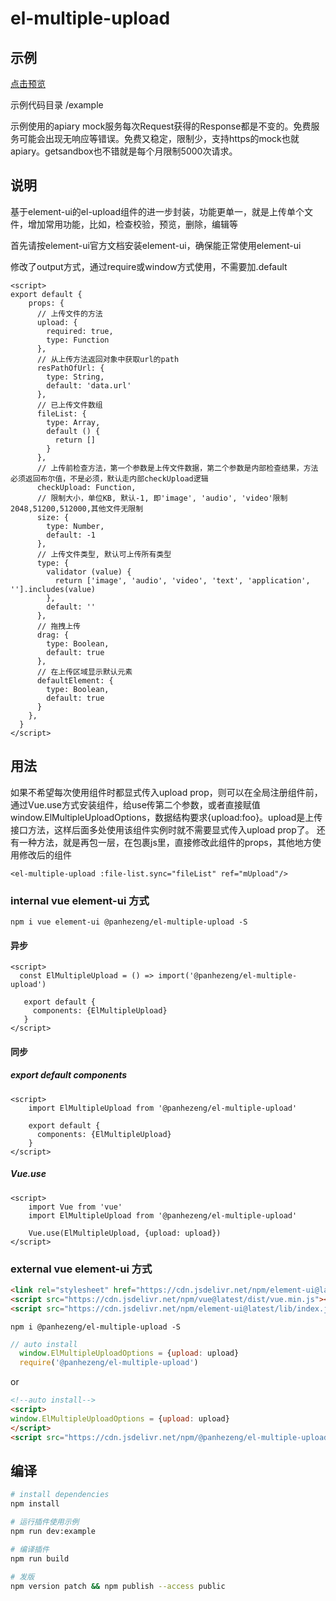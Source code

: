 # el-multiple-upload

## 示例

[点击预览](https://panhezeng.github.io/el-multiple-upload/)

示例代码目录 /example

示例使用的apiary mock服务每次Request获得的Response都是不变的。免费服务可能会出现无响应等错误。免费又稳定，限制少，支持https的mock也就apiary。getsandbox也不错就是每个月限制5000次请求。

## 说明

基于element-ui的el-upload组件的进一步封装，功能更单一，就是上传单个文件，增加常用功能，比如，检查校验，预览，删除，编辑等

首先请按element-ui官方文档安装element-ui，确保能正常使用element-ui

修改了output方式，通过require或window方式使用，不需要加.default


```vue
<script>
export default {
    props: {
      // 上传文件的方法
      upload: {
        required: true,
        type: Function
      },
      // 从上传方法返回对象中获取url的path
      resPathOfUrl: {
        type: String,
        default: 'data.url'
      },
      // 已上传文件数组
      fileList: {
        type: Array,
        default () {
          return []
        }
      },
      // 上传前检查方法，第一个参数是上传文件数据，第二个参数是内部检查结果，方法必须返回布尔值，不是必须，默认走内部checkUpload逻辑
      checkUpload: Function,
      // 限制大小，单位KB, 默认-1, 即'image', 'audio', 'video'限制2048,51200,512000,其他文件无限制
      size: {
        type: Number,
        default: -1
      },
      // 上传文件类型, 默认可上传所有类型
      type: {
        validator (value) {
          return ['image', 'audio', 'video', 'text', 'application', ''].includes(value)
        },
        default: ''
      },
      // 拖拽上传
      drag: {
        type: Boolean,
        default: true
      },
      // 在上传区域显示默认元素
      defaultElement: {
        type: Boolean,
        default: true
      }
    },
  }
</script>
```

## 用法

如果不希望每次使用组件时都显式传入upload prop，则可以在全局注册组件前，通过Vue.use方式安装组件，给use传第二个参数，或者直接赋值window.ElMultipleUploadOptions，数据结构要求{upload:foo}。upload是上传接口方法，这样后面多处使用该组件实例时就不需要显式传入upload prop了。
还有一种方法，就是再包一层，在包裹js里，直接修改此组件的props，其他地方使用修改后的组件

`<el-multiple-upload :file-list.sync="fileList" ref="mUpload"/>`

### internal vue element-ui 方式

`npm i vue element-ui @panhezeng/el-multiple-upload -S`

#### 异步
```vue
<script>
  const ElMultipleUpload = () => import('@panhezeng/el-multiple-upload')
 
   export default {
     components: {ElMultipleUpload}
   }
</script>
```

#### 同步

##### export default components
```vue
<script>
    import ElMultipleUpload from '@panhezeng/el-multiple-upload'

    export default {
      components: {ElMultipleUpload}
    }
</script>
```

##### Vue.use
```vue
<script>
    import Vue from 'vue'
    import ElMultipleUpload from '@panhezeng/el-multiple-upload'

    Vue.use(ElMultipleUpload, {upload: upload})
</script>
```

### external vue element-ui 方式

```html
<link rel="stylesheet" href="https://cdn.jsdelivr.net/npm/element-ui@latest/lib/theme-chalk/index.css">
<script src="https://cdn.jsdelivr.net/npm/vue@latest/dist/vue.min.js"></script>
<script src="https://cdn.jsdelivr.net/npm/element-ui@latest/lib/index.js"></script>
```

`npm i @panhezeng/el-multiple-upload -S`

```javascript
// auto install
  window.ElMultipleUploadOptions = {upload: upload}
  require('@panhezeng/el-multiple-upload')
```
or 
```html
<!--auto install-->
<script>
window.ElMultipleUploadOptions = {upload: upload}
</script>
<script src="https://cdn.jsdelivr.net/npm/@panhezeng/el-multiple-upload@latest/dist/el-multiple-upload.min.js"></script>
```

## 编译

``` bash
# install dependencies
npm install

# 运行插件使用示例
npm run dev:example

# 编译插件
npm run build

# 发版
npm version patch && npm publish --access public

```

